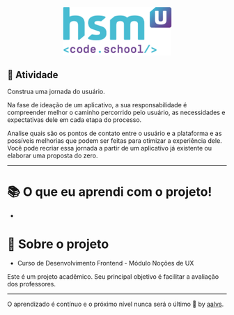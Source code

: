 <div align='center'>
<img src=".github/logo.png" width='250'>
</div>

## 🚀 Atividade

Construa uma jornada do usuário.

Na fase de ideação de um aplicativo, a sua responsabilidade é compreender melhor o caminho percorrido pelo usuário, as necessidades e expectativas dele em cada etapa do processo.

Analise quais são os pontos de contato entre o usuário e a plataforma e as possíveis melhorias que podem ser feitas para otimizar a experiência dele.
Você pode recriar essa jornada a partir de um aplicativo já existente ou elaborar uma proposta do zero.

---

# 📚 O que eu aprendi com o projeto!

- 


# 📝 Sobre o projeto

- Curso de Desenvolvimento Frontend - Módulo Noções de UX

Este é um projeto acadêmico. Seu principal objetivo é facilitar a avaliação dos professores.

---

O aprendizado é contínuo e o próximo nível nunca será o último 🚀 by [aalvs](https://app.rocketseat.com.br/me/aalvs).